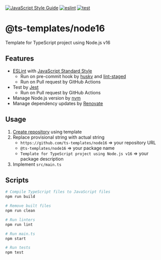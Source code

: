 [![JavaScript Style Guide](https://img.shields.io/badge/code_style-standard-brightgreen.svg)](https://standardjs.com)
[![eslint](https://github.com/ts-templates/node16/actions/workflows/eslint.yml/badge.svg)](https://github.com/ts-templates/node16/actions/workflows/eslint.yml)
[![test](https://github.com/ts-templates/node16/actions/workflows/test.yml/badge.svg)](https://github.com/ts-templates/node16/actions/workflows/test.yml)

# @ts-templates/node16

Template for TypeScript project using Node.js v16

## Features

- [ESLint](https://eslint.org/) with [JavaScript Standard Style](https://standardjs.com/)
  - Run on pre-commit hook by [husky](https://typicode.github.io/husky/) and [lint-staged](https://github.com/okonet/lint-staged)
  - Run on Pull request by GitHub Actions
- Test by [Jest](https://jestjs.io/)
  - Run on Pull request by GitHub Actions
- Manage Node.js version by [nvm](https://github.com/nvm-sh/nvm)
- Manage dependency updates by [Renovate](https://renovatebot.com/)

## Usage

1. [Create repository](https://github.com/ts-templates/node16/generate) using template
2. Replace provisional string with actual string
    - `https://github.com/ts-templates/node16` => your repository URL
    - `@ts-templates/node16` => your package name
    - `Template for TypeScript project using Node.js v16` => your package description
3. Implement `src/main.ts`

## Scripts

```sh
# Compile TypeScript files to JavaScript files
npm run build

# Remove built files
npm run clean

# Run linters
npm run lint

# Run main.ts
npm start

# Run tests
npm test
```

